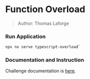 # Function Overload

> Author: Thomas Laforge

### Run Application

```bash
npx nx serve typescript-overload`
```

### Documentation and Instruction

Challenge documentation is [here](https://angular-challenges.vercel.app/challenges/typescript/15-typescript-overload-fn/).
